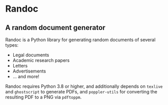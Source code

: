 # Randoc
## A random document generator

Randoc is a Python library for generating random documents of several types:

- Legal documents
- Academic research papers
- Letters
- Advertisements
- ... and more!

Randoc requires Python 3.8 or higher, and additionally depends on `texlive` and `ghostscript` to generate PDFs, and `poppler-utils` for converting the resulting PDF to a PNG via `pdftoppm`.
